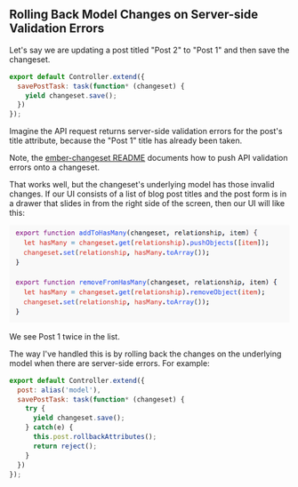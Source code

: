## Rolling Back Model Changes on Server-side Validation Errors

Let's say we are updating a post titled "Post 2" to "Post 1" and then save the changeset.

```js
export default Controller.extend({
  savePostTask: task(function* (changeset) {
    yield changeset.save();
  })
});
```

Imagine the API request returns server-side validation errors for the post's title attribute, because the "Post 1" title has already been taken.

Note, the [ember-changeset README](https://github.com/poteto/ember-changeset#handling-server-errors) documents how to push API validation errors onto a changeset.

That works well, but the changeset's underlying model has those invalid changes. If our UI consists of a list of blog post titles and the post form is in a drawer that slides in from the right side of the screen, then our UI will like this:

![example UI with a list of blogs posts on the left that show the invalid changes and the post form on the right](/images/ember-changeset-blog-post.png)

We see Post 1 twice in the list.

The way I've handled this is by rolling back the changes on the underlying model when there are server-side errors. For example:

```js
export default Controller.extend({
  post: alias('model'),
  savePostTask: task(function* (changeset) {
    try {
      yield changeset.save();
    } catch(e) {
      this.post.rollbackAttributes();
      return reject();
    }
  })
});
```
